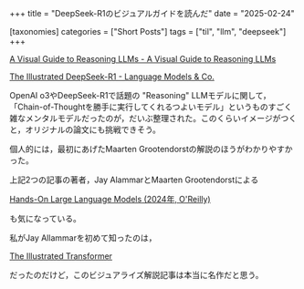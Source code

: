 +++
title = "DeepSeek-R1のビジュアルガイドを読んだ"
date = "2025-02-24"

[taxonomies]
categories = ["Short Posts"]
tags = ["til", "llm", "deepseek"]
+++


[A Visual Guide to Reasoning LLMs - A Visual Guide to Reasoning LLMs](https://newsletter.maartengrootendorst.com/p/a-visual-guide-to-reasoning-llms)

[The Illustrated DeepSeek-R1 - Language Models & Co.](https://newsletter.languagemodels.co/p/the-illustrated-deepseek-r1)

OpenAI o3やDeepSeek-R1で話題の "Reasoning" LLMモデルに関して，「Chain-of-Thoughtを勝手に実行してくれるつよいモデル」というものすごく雑なメンタルモデルだったのが，だいぶ整理された。このくらいイメージがつくと，オリジナルの論文にも挑戦できそう。

個人的には，最初にあげたMaarten Grootendorstの解説のほうがわかりやすかった。

上記2つの記事の著者，Jay AlammarとMaarten Grootendorstによる

[Hands-On Large Language Models (2024年, O'Reilly)](https://www.llm-book.com/)

も気になっている。

私がJay Allammarを初めて知ったのは，

[The Illustrated Transformer](https://jalammar.github.io/illustrated-transformer/)

だったのだけど，このビジュアライズ解説記事は本当に名作だと思う。
